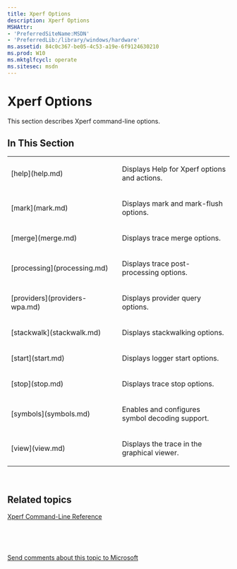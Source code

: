 ```yaml
---
title: Xperf Options
description: Xperf Options
MSHAttr:
- 'PreferredSiteName:MSDN'
- 'PreferredLib:/library/windows/hardware'
ms.assetid: 84c0c367-be05-4c53-a19e-6f9124630210
ms.prod: W10
ms.mktglfcycl: operate
ms.sitesec: msdn
---
```


# Xperf Options


This section describes Xperf command-line options.

## In This Section


<table>
<colgroup>
<col width="50%" />
<col width="50%" />
</colgroup>
<tbody>
<tr class="odd">
<td><p>[help](help.md)</p></td>
<td><p>Displays Help for Xperf options and actions.</p></td>
</tr>
<tr class="even">
<td><p>[mark](mark.md)</p></td>
<td><p>Displays mark and mark-flush options.</p></td>
</tr>
<tr class="odd">
<td><p>[merge](merge.md)</p></td>
<td><p>Displays trace merge options.</p></td>
</tr>
<tr class="even">
<td><p>[processing](processing.md)</p></td>
<td><p>Displays trace post-processing options.</p></td>
</tr>
<tr class="odd">
<td><p>[providers](providers-wpa.md)</p></td>
<td><p>Displays provider query options.</p></td>
</tr>
<tr class="even">
<td><p>[stackwalk](stackwalk.md)</p></td>
<td><p>Displays stackwalking options.</p></td>
</tr>
<tr class="odd">
<td><p>[start](start.md)</p></td>
<td><p>Displays logger start options.</p></td>
</tr>
<tr class="even">
<td><p>[stop](stop.md)</p></td>
<td><p>Displays trace stop options.</p></td>
</tr>
<tr class="odd">
<td><p>[symbols](symbols.md)</p></td>
<td><p>Enables and configures symbol decoding support.</p></td>
</tr>
<tr class="even">
<td><p>[view](view.md)</p></td>
<td><p>Displays the trace in the graphical viewer.</p></td>
</tr>
</tbody>
</table>

 

## Related topics


[Xperf Command-Line Reference](xperf-command-line-reference.md)

 

 

[Send comments about this topic to Microsoft](mailto:wsddocfb@microsoft.com?subject=Documentation%20feedback%20%5Bp_wpt\hw_design%5D:%20Xperf%20Options%20%20RELEASE:%20%285/3/2016%29&body=%0A%0APRIVACY%20STATEMENT%0A%0AWe%20use%20your%20feedback%20to%20improve%20the%20documentation.%20We%20don't%20use%20your%20email%20address%20for%20any%20other%20purpose,%20and%20we'll%20remove%20your%20email%20address%20from%20our%20system%20after%20the%20issue%20that%20you're%20reporting%20is%20fixed.%20While%20we're%20working%20to%20fix%20this%20issue,%20we%20might%20send%20you%20an%20email%20message%20to%20ask%20for%20more%20info.%20Later,%20we%20might%20also%20send%20you%20an%20email%20message%20to%20let%20you%20know%20that%20we've%20addressed%20your%20feedback.%0A%0AFor%20more%20info%20about%20Microsoft's%20privacy%20policy,%20see%20http://privacy.microsoft.com/default.aspx. "Send comments about this topic to Microsoft")





